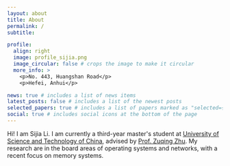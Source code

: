 ```yaml
---
layout: about
title: About
permalink: /
subtitle: 

profile:
  align: right
  image: profile_sijia.png
  image_circular: false # crops the image to make it circular
  more_info: >
    <p>No. 443, Huangshan Road</p>
    <p>Hefei, Anhui</p>

news: true # includes a list of news items
latest_posts: false # includes a list of the newest posts
selected_papers: true # includes a list of papers marked as "selected={true}"
social: true # includes social icons at the bottom of the page
---
```


Hi! I am Sijia Li. I am currently a third-year master's student at [University of Science and Technology of China](https://www.ustc.edu.cn), advised by [Prof. Zuqing Zhu](https://www.zuqingzhu.info). My research are in the board areas of operating systems and networks, with a recent focus on memory systems.
